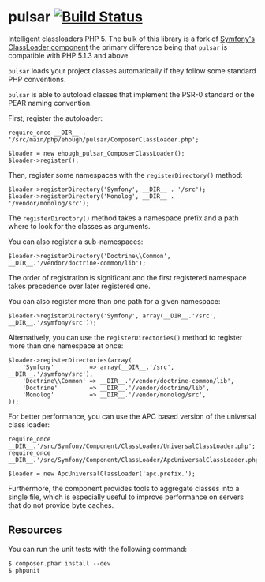 pulsar [![Build Status](https://secure.travis-ci.org/ehough/pulsar.png)](http://travis-ci.org/ehough/pulsar)
======

Intelligent classloaders PHP 5. The bulk of this library is a fork of [Symfony's ClassLoader component](https://github.com/symfony/ClassLoader)
the primary difference being that `pulsar` is compatible with PHP 5.1.3 and above.

`pulsar` loads your project classes automatically if they follow some
standard PHP conventions.

`pulsar` is able to autoload classes that implement the PSR-0
standard or the PEAR naming convention.

First, register the autoloader:

    require_once __DIR__ . '/src/main/php/ehough/pulsar/ComposerClassLoader.php';

    $loader = new ehough_pulsar_ComposerClassLoader();
    $loader->register();

Then, register some namespaces with the `registerDirectory()` method:

    $loader->registerDirectory('Symfony', __DIR__ . '/src');
    $loader->registerDirectory('Monolog', __DIR__ . '/vendor/monolog/src');

The `registerDirectory()` method takes a namespace prefix and a path where to
look for the classes as arguments.

You can also register a sub-namespaces:

    $loader->registerDirectory('Doctrine\\Common', __DIR__.'/vendor/doctrine-common/lib');

The order of registration is significant and the first registered namespace
takes precedence over later registered one.

You can also register more than one path for a given namespace:

    $loader->registerDirectory('Symfony', array(__DIR__.'/src', __DIR__.'/symfony/src'));

Alternatively, you can use the `registerDirectories()` method to register more
than one namespace at once:

    $loader->registerDirectories(array(
        'Symfony'          => array(__DIR__.'/src', __DIR__.'/symfony/src'),
        'Doctrine\\Common' => __DIR__.'/vendor/doctrine-common/lib',
        'Doctrine'         => __DIR__.'/vendor/doctrine/lib',
        'Monolog'          => __DIR__.'/vendor/monolog/src',
    ));

For better performance, you can use the APC based version of the universal
class loader:

    require_once __DIR__.'/src/Symfony/Component/ClassLoader/UniversalClassLoader.php';
    require_once __DIR__.'/src/Symfony/Component/ClassLoader/ApcUniversalClassLoader.php';

    $loader = new ApcUniversalClassLoader('apc.prefix.');

Furthermore, the component provides tools to aggregate classes into a single
file, which is especially useful to improve performance on servers that do not
provide byte caches.

Resources
---------

You can run the unit tests with the following command:

    $ composer.phar install --dev
    $ phpunit
